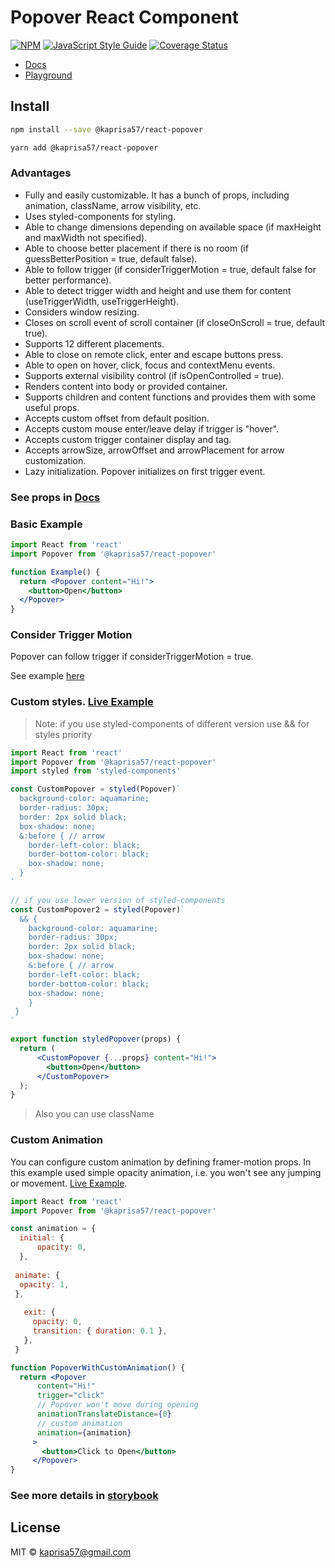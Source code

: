 # Popover React Component

[![NPM](https://img.shields.io/npm/v/@kaprisa57/react-popover.svg)](https://www.npmjs.com/package/@kaprisa57/react-popover) [![JavaScript Style Guide](https://img.shields.io/badge/code_style-standard-brightgreen.svg)](https://standardjs.com) [![Coverage Status](https://coveralls.io/repos/github/kseniya57/react-popover/badge.svg?branch=main)](https://coveralls.io/github/kseniya57/react-popover?branch=main)

- [Docs](https://kseniya57.github.io/react-popover/?path=/docs/popover--playground)
- [Playground](https://kseniya57.github.io/react-popover/?path=/story/popover--playground)

## Install

```bash
npm install --save @kaprisa57/react-popover
```

```bash
yarn add @kaprisa57/react-popover
```

### Advantages
- Fully and easily customizable. It has a bunch of props, including animation, className, arrow visibility, etc.
- Uses styled-components for styling.
- Able to change dimensions depending on available space (if maxHeight and maxWidth not specified).
- Able to choose better placement if there is no room (if guessBetterPosition = true, default false).
- Able to follow trigger (if considerTriggerMotion = true, default false for better performance).
- Able to detect trigger width and height and use them for content (useTriggerWidth, useTriggerHeight).
- Considers window resizing.
- Closes on scroll event of scroll container (if closeOnScroll = true, default true).
- Supports 12 different placements.
- Able to close on remote click, enter and escape buttons press.
- Able to open on hover, click, focus and contextMenu events. 
- Supports external visibility control (if isOpenControlled = true).
- Renders content into body or provided container.
- Supports children and content functions and provides them with some useful props.
- Accepts custom offset from default position.
- Accepts custom mouse enter/leave delay if trigger is "hover".
- Accepts custom trigger container display and tag.
- Accepts arrowSize, arrowOffset and arrowPlacement for arrow customization.
- Lazy initialization. Popover initializes on first trigger event.


### See props in [Docs](https://kseniya57.github.io/react-popover/?path=/docs/popover--playground)


### Basic Example

```jsx
import React from 'react'
import Popover from '@kaprisa57/react-popover'

function Example() {
  return <Popover content="Hi!">
    <button>Open</button>
  </Popover>
}
```

### Consider Trigger Motion
Popover can follow trigger if considerTriggerMotion = true.

See example [here](https://kseniya57.github.io/react-popover/?path=/docs/popover--drag)


### Custom styles. [Live Example](https://kseniya57.github.io/react-popover/?path=/docs/popover--styled-popover)

> Note: if you use styled-components of different version use && for styles priority

```jsx
import React from 'react'
import Popover from '@kaprisa57/react-popover'
import styled from 'styled-components'

const CustomPopover = styled(Popover)`
  background-color: aquamarine;
  border-radius: 30px;
  border: 2px solid black;
  box-shadow: none;
  &:before { // arrow
    border-left-color: black;
    border-bottom-color: black;
    box-shadow: none;
  }
`

// if you use lower version of styled-components
const CustomPopover2 = styled(Popover)`
  && {
    background-color: aquamarine;
    border-radius: 30px;
    border: 2px solid black;
    box-shadow: none;
    &:before { // arrow
    border-left-color: black;
    border-bottom-color: black;
    box-shadow: none;
    }
 }
`

export function styledPopover(props) {
  return (
      <CustomPopover {...props} content="Hi!">
        <button>Open</button>
      </CustomPopover>
  );
}
```

> Also you can use className

### Custom Animation
You can configure custom animation by defining framer-motion props. In this example used simple opacity animation, i.e. you won't see any jumping or movement. [Live Example](https://kseniya57.github.io/react-popover/?path=/docs/popover--popover-with-custom-simple-animation).

```jsx
import React from 'react'
import Popover from '@kaprisa57/react-popover'

const animation = {
  initial: {
      opacity: 0,
  },
   
 animate: {
  opacity: 1,
 },
   
   exit: {
     opacity: 0,
     transition: { duration: 0.1 },
   },
 }

function PopoverWithCustomAnimation() {
  return <Popover
      content="Hi!"
      trigger="click"
      // Popover won't move during opening
      animationTranslateDistance={0}
      // custom animation
      animation={animation}
     >
       <button>Click to Open</button>
     </Popover>
}
```

### See more details in [storybook](https://kseniya57.github.io/react-popover/?path=/docs/popover--playground)

## License

MIT © [kaprisa57@gmail.com](https://github.com/kaprisa57@gmail.com)